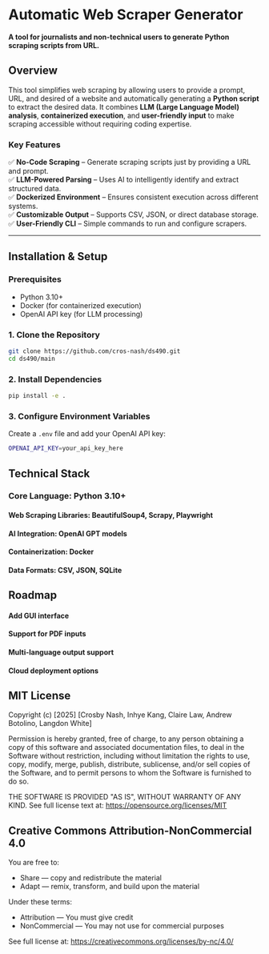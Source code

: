 # Automatic Web Scraper Generator

**A tool for journalists and non-technical users to generate Python scraping scripts from URL.**

## Overview
This tool simplifies web scraping by allowing users to provide a prompt, URL, and desired of a website and automatically generating a **Python script** to extract the desired data. It combines **LLM (Large Language Model) analysis**, **containerized execution**, and **user-friendly input** to make scraping accessible without requiring coding expertise.

### Key Features
✅ **No-Code Scraping** – Generate scraping scripts just by providing a URL and prompt.  
✅ **LLM-Powered Parsing** – Uses AI to intelligently identify and extract structured data.  
✅ **Dockerized Environment** – Ensures consistent execution across different systems.  
✅ **Customizable Output** – Supports CSV, JSON, or direct database storage.  
✅ **User-Friendly CLI** – Simple commands to run and configure scrapers.  

---

## Installation & Setup

### Prerequisites
- Python 3.10+
- Docker (for containerized execution)
- OpenAI API key (for LLM processing)

### 1. Clone the Repository
```bash
git clone https://github.com/cros-nash/ds490.git
cd ds490/main
```
### 2. Install Dependencies
```bash
pip install -e .
```
### 3. Configure Environment Variables
Create a  `.env` file and add your OpenAI API key:
```bash
OPENAI_API_KEY=your_api_key_here
```

## Technical Stack
### Core Language: Python 3.10+
#### Web Scraping Libraries: BeautifulSoup4, Scrapy, Playwright
#### AI Integration: OpenAI GPT models
#### Containerization: Docker
#### Data Formats: CSV, JSON, SQLite

## Roadmap
#### Add GUI interface
#### Support for PDF inputs
#### Multi-language output support
#### Cloud deployment options

## MIT License

Copyright (c) [2025] [Crosby Nash, Inhye Kang, Claire Law, Andrew Botolino, Langdon White]

Permission is hereby granted, free of charge, to any person obtaining a copy
of this software and associated documentation files, to deal in the Software
without restriction, including without limitation the rights to use, copy,
modify, merge, publish, distribute, sublicense, and/or sell copies of the
Software, and to permit persons to whom the Software is furnished to do so.

THE SOFTWARE IS PROVIDED "AS IS", WITHOUT WARRANTY OF ANY KIND.
See full license text at: https://opensource.org/licenses/MIT

## Creative Commons Attribution-NonCommercial 4.0

You are free to:
- Share — copy and redistribute the material
- Adapt — remix, transform, and build upon the material

Under these terms:
- Attribution — You must give credit
- NonCommercial — You may not use for commercial purposes

See full license at: https://creativecommons.org/licenses/by-nc/4.0/
